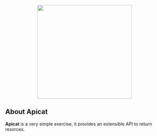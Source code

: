 <p align="center"><img src="https://placekitten.com/300/100" width="300"></p>

## About Apicat

**Apicat** is a very simple exercise, it provides an extensible API to return resorces.
